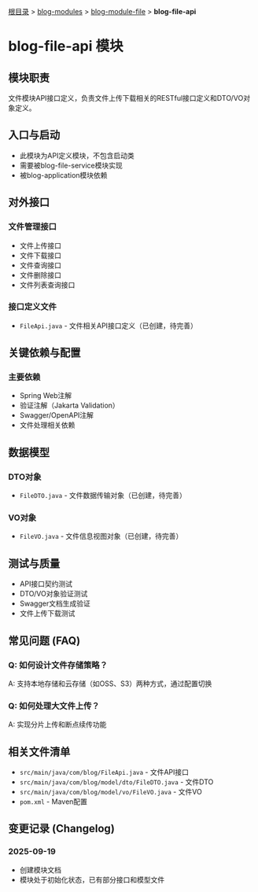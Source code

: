 [根目录](../../../CLAUDE.md) > [blog-modules](../) > [blog-module-file](../) > **blog-file-api**

# blog-file-api 模块

## 模块职责
文件模块API接口定义，负责文件上传下载相关的RESTful接口定义和DTO/VO对象定义。

## 入口与启动
- 此模块为API定义模块，不包含启动类
- 需要被blog-file-service模块实现
- 被blog-application模块依赖

## 对外接口

### 文件管理接口
- 文件上传接口
- 文件下载接口
- 文件查询接口
- 文件删除接口
- 文件列表查询接口

### 接口定义文件
- `FileApi.java` - 文件相关API接口定义（已创建，待完善）

## 关键依赖与配置

### 主要依赖
- Spring Web注解
- 验证注解（Jakarta Validation）
- Swagger/OpenAPI注解
- 文件处理相关依赖

## 数据模型

### DTO对象
- `FileDTO.java` - 文件数据传输对象（已创建，待完善）

### VO对象
- `FileVO.java` - 文件信息视图对象（已创建，待完善）

## 测试与质量
- API接口契约测试
- DTO/VO对象验证测试
- Swagger文档生成验证
- 文件上传下载测试

## 常见问题 (FAQ)

### Q: 如何设计文件存储策略？
A: 支持本地存储和云存储（如OSS、S3）两种方式，通过配置切换

### Q: 如何处理大文件上传？
A: 实现分片上传和断点续传功能

## 相关文件清单
- `src/main/java/com/blog/FileApi.java` - 文件API接口
- `src/main/java/com/blog/model/dto/FileDTO.java` - 文件DTO
- `src/main/java/com/blog/model/vo/FileVO.java` - 文件VO
- `pom.xml` - Maven配置

## 变更记录 (Changelog)

### 2025-09-19
- 创建模块文档
- 模块处于初始化状态，已有部分接口和模型文件